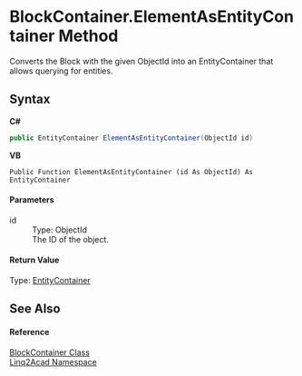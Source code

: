 # BlockContainer.ElementAsEntityContainer Method 
 

Converts the Block with the given ObjectId into an EntityContainer that allows querying for entities.

## Syntax

**C#**<br />
``` C#
public EntityContainer ElementAsEntityContainer(ObjectId id)
```

**VB**<br />
``` VB
Public Function ElementAsEntityContainer (id As ObjectId) As EntityContainer
```


#### Parameters
<dl><dt>id</dt><dd>Type: ObjectId<br />The ID of the object.</dd></dl>

#### Return Value
Type: <a href="T_Linq2Acad_EntityContainer.md">EntityContainer</a><br />

## See Also


#### Reference
<a href="T_Linq2Acad_BlockContainer.md">BlockContainer Class</a><br /><a href="N_Linq2Acad.md">Linq2Acad Namespace</a><br />
